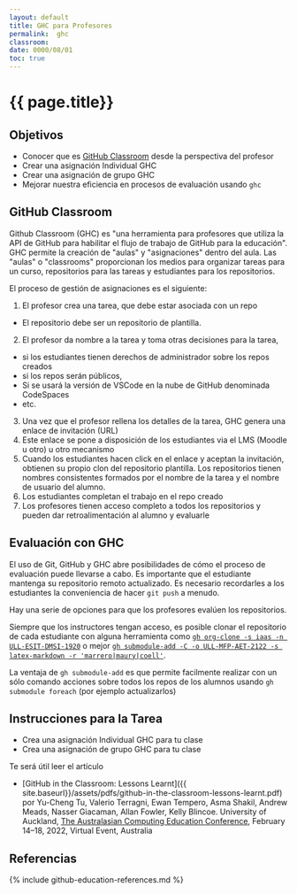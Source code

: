 ```yaml
---
layout: default
title: GHC para Profesores
permalink:  ghc
classroom: 
date: 0000/08/01
toc: true
---
```


# {{ page.title}}

## Objetivos

* Conocer que es [GitHub Classroom](https://classroom.github.com) desde la perspectiva del profesor 
* Crear una asignación Individual GHC
* Crear una asignación de grupo GHC
* Mejorar nuestra eficiencia en procesos de evaluación usando `ghc` 

## GitHub Classroom

Github Classroom (GHC) es "una herramienta para profesores que utiliza la API de GitHub para habilitar el flujo de trabajo de GitHub para la educación". GHC permite la creación de "aulas" y "asignaciones" dentro del aula. Las "aulas" o "classrooms" proporcionan los medios para organizar tareas para un curso, repositorios para las tareas y estudiantes para los repositorios.

El proceso de gestión de asignaciones es el siguiente:

1. El profesor crea una tarea, que debe estar asociada con un
repo
  * El repositorio debe ser un repositorio de plantilla. 
2. El profesor da nombre a la tarea y toma otras decisiones para
la tarea, 
  * si los estudiantes tienen derechos de administrador sobre los repos creados
  * si los repos serán públicos, 
  * Si se usará la versión de VSCode en la nube de GitHub denominada CodeSpaces
  * etc.
3. Una vez que el profesor rellena los detalles de la tarea, GHC genera una
enlace de invitación (URL)
4. Este enlace se pone a disposición de los estudiantes via el LMS (Moodle u otro) u otro mecanismo
5. Cuando los estudiantes hacen click en el enlace y aceptan la invitación, obtienen su propio clon del repositorio plantilla. Los repositorios tienen nombres consistentes formados por el nombre de la tarea y el nombre de usuario del alumno.
6. Los estudiantes completan el trabajo en el repo creado
7. Los profesores  tienen acceso completo a todos los repositorios y pueden dar retroalimentación al alumno y evaluarle

## Evaluación con GHC

El uso de Git, GitHub y GHC abre posibilidades de cómo el proceso de evaluación
puede llevarse a cabo. Es importante que el estudiante mantenga
su repositorio remoto actualizado. Es necesario recordarles a los estudiantes la conveniencia de 
hacer `git push` a menudo.

Hay una serie de opciones para que los profesores evalúen los repositorios.

Siempre que los instructores tengan acceso, es posible
clonar el repositorio de cada estudiante con alguna herramienta como 
[`gh org-clone -s iaas -n ULL-ESIT-DMSI-1920`](https://github.com/gh-cli-for-education/gh-org-clone)
o mejor [`gh submodule-add -C -o ULL-MFP-AET-2122 -s latex-markdown -r 'marrero|maury|coell'`](https://github.com/crguezl/gh-submodule-add).

La ventaja de `gh submodule-add` es que permite facilmente realizar con un sólo comando acciones sobre todos los repos de los alumnos usando `gh submodule foreach` (por ejemplo actualizarlos)


## Instrucciones para la Tarea

* Crea una asignación Individual GHC para tu clase
* Crea una asignación de grupo GHC para tu clase

Te será útil leer el artículo

* [GitHub in the Classroom: Lessons Learnt]({{ site.baseurl}}/assets/pdfs/github-in-the-classroom-lessons-learnt.pdf) por Yu-Cheng Tu, Valerio Terragni, Ewan Tempero, Asma Shakil,
Andrew Meads, Nasser Giacaman, Allan Fowler, Kelly Blincoe. University of Auckland, [The Australasian Computing Education Conference](https://aceconference.wordpress.com/previous-conferences/), February 14–18, 2022, Virtual Event, Australia


## Referencias

{% include github-education-references.md %}